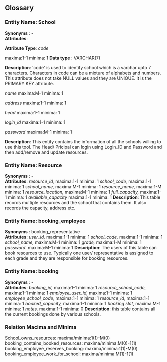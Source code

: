 ## Glossary


### Entity Name: School
__Synonyms__ : -  
__Attributes__: 

__Attribute Type__: _code_ 

maxima:1-1 minima: 1
__Data type__ : VARCHAR(7)

__Description__: 'code' is used to identify school which is a varchar upto 7 characters.
Characters in code can be a mixture of alphabets and numbers. This attribute does not take NULL values and they are UNIQUE.
It is the PRIMARY KEY attribute. 

_name_ maxima:M-1 minima: 1

_address_ maxima:1-1 minima: 1

_head_ maxima:1-1 minima: 1

_login_id_ maxima:1-1 minima: 1

_password_ maxima:M-1 minima: 1

__Description__: This entity contains the information of all the schools willing to use this tool.
The Head/ Pricipal can login using Login_ID and Password and then add/remove and update resources.


### Entity Name: Resource
__Synonyms__ : -  
__Attributes__: 
_resource_id,_ maxima:1-1 minima: 1
_school_code,_ maxima:1-1 minima: 1
_school_name,_ maxima:M-1 minima: 1
_resource_name,_ maxima:1-M minima: 1
_resource_location,_ maxima:M-1 minima: 1
_full_capacity,_ maxima:1-1 minima: 1
_available_capacity_ maxima:1-1 minima: 1
__Description__: This table records multiple resources and the school that contains them. It also records the capacity, address etc.


### Entity Name: booking_employee
__Synonyms__ : booking_representative  
__Attributes__: 
_user_id,_ maxima:1-1 minima: 1
_school_code,_ maxima:1-1 minima: 1
_school_name,_ maxima:M-1 minima: 1
_grade,_ maxima:1-M minima: 1
_password._ maxima:M-1 minima: 1
__Description__: The users of this table can book resources to use.
Typically one user/ representative is assigned to each grade and they are responsible for booking resources.


### Entity Name: booking
__Synonyms__ : -  
__Attributes__: 
_booking_id,_ maxima:1-1 minima: 1
_resource_school_code,_ maxima:1-1 minima: 1
_employee_user_id,_ maxima:1-1 minima: 1
_employee_school_code,_ maxima:1-1 minima: 1
_resource_id,_ maxima:1-1 minima: 1
_booked_capacity,_ maxima:1-1 minima: 1
_booking slot_, maxima:M-1 minima: 1
_notes._ maxima:1-1 minima: 0
__Description__: this table contains all the current bookings done by various schools.


### Relation Macima and Minima
School_owns_resources: maxima/minima:1(1)-M(0)
booking_contains_booked_resources: maxima/minima:M(0)-1(1)
booking_employee_reserves_booking: maxima/minima:1(1)-M(0)
booking_employee_work_for_school: maxima/minima:M(1)-1(1)
